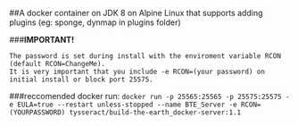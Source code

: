 ##A docker container on JDK 8 on Alpine Linux that supports adding plugins (eg: sponge, dynmap in plugins folder)</H2>

###**IMPORTANT!**
```rcon is enabled on port 25575 as this is the only way to interact with the terminal (without plugins). 
The password is set during install with the enviroment variable RCON (default RCON=ChangeMe). 
It is very important that you include -e RCON=(your password) on initial install or block port 25575.
```
###reccomended docker run:
`docker run -p 25565:25565 -p 25575:25575 -e EULA=true --restart unless-stopped --name BTE_Server -e RCON=(YOURPASSWORD) tysseract/build-the-earth_docker-server:1.1`
